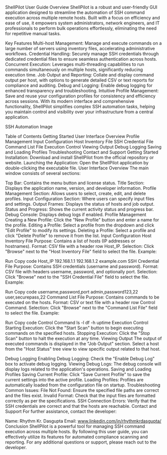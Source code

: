 ShellPilot User Guide
Overview
ShellPilot is a robust and user-friendly GUI application designed to streamline the automation of SSH command execution across multiple remote hosts. Built with a focus on efficiency and ease of use, it empowers system administrators, network engineers, and IT professionals to perform bulk operations effortlessly, eliminating the need for repetitive manual tasks.

Key Features
Multi-host Management: Manage and execute commands on a large number of servers using inventory files, accelerating administrative workflows.
Credential Handling: Securely manage SSH credentials through dedicated credential files to ensure seamless authentication across hosts.
Concurrent Execution: Leverages multi-threading capabilities to run commands simultaneously on multiple hosts, significantly reducing execution time.
Job Output and Reporting: Collate and display command output per host, with options to generate detailed CSV or text reports for compliance and auditing.
Debug and Logging: Enable debug logging for enhanced transparency and troubleshooting.
Intuitive Profile Management: Save and reuse your configuration profiles for consistency and efficiency across sessions.
With its modern interface and comprehensive functionality, ShellPilot simplifies complex SSH automation tasks, helping you maintain control and visibility over your infrastructure from a central application.

SSH Automation Image

Table of Contents
Getting Started
User Interface Overview
Profile Management
Input Configuration
Host Inventory File
SSH Credential File
Command List File
Execution Control
Viewing Output
Debug Logging
Saving and Loading Profiles
Troubleshooting
Contact and Support
Getting Started
Installation: Download and install ShellPilot from the official repository or website.
Launching the Application: Open the ShellPilot application by double-clicking the executable file.
User Interface Overview
The main window consists of several sections:

Top Bar: Contains the menu button and license status.
Title Section: Displays the application name, version, and developer information.
Profile Management Section: Allows users to select, create, edit, and delete profiles.
Input Configuration Section: Where users can specify input files and settings.
Output Frames: Displays the status of hosts and job output.
Status and Progress: Shows the current activity status and progress bar.
Debug Console: Displays debug logs if enabled.
Profile Management
Creating a New Profile: Click the "New Profile" button and enter a name for the profile.
Editing a Profile: Select a profile from the dropdown and click "Edit Profile" to modify its settings.
Deleting a Profile: Select a profile and click "Delete Profile" to remove it from the list.
Input Configuration
Host Inventory File
Purpose: Contains a list of hosts (IP addresses or hostnames).
Format: CSV file with a header row Host_IP.
Selection: Click "Browse" next to the "Host Inventory File" field to select the file.
Example:

Run
Copy code
Host_IP
192.168.1.1
192.168.1.2
example.com
SSH Credential File
Purpose: Contains SSH credentials (username and password).
Format: CSV file with headers username, password, and optionally port.
Selection: Click "Browse" next to the "SSH Credential File" field to select the file.
Example:

Run
Copy code
username,password,port
admin,password123,22
user,securepass,22
Command List File
Purpose: Contains commands to be executed on the hosts.
Format: CSV or text file with a header row Control Command.
Selection: Click "Browse" next to the "Command List File" field to select the file.
Example:

Run
Copy code
Control Command
ls -l
df -h
uptime
Execution Control
Starting Execution: Click the "Start Scan" button to begin executing commands on the specified hosts.
Stopping Execution: Click the "Stop Scan" button to halt the execution at any time.
Viewing Output
The output of executed commands is displayed in the "Job Output" section. Select a host from the "Host Status" tree view to view specific output related to that host.

Debug Logging
Enabling Debug Logging: Check the "Enable Debug Log" box to activate debug logging.
Viewing Debug Logs: The debug console will display logs related to the application's operations.
Saving and Loading Profiles
Saving Current Profile: Click "Save Current Profile" to save the current settings into the active profile.
Loading Profiles: Profiles are automatically loaded from the configuration file on startup.
Troubleshooting
Common Issues:
File Not Found: Ensure the specified file paths are correct and the files exist.
Invalid Format: Check that the input files are formatted correctly as per the specifications.
SSH Connection Errors: Verify that the SSH credentials are correct and that the hosts are reachable.
Contact and Support
For further assistance, contact the developer:

Name: Rhythm Kr. Dasgupta
Email: www.linkedin.com/in/rhythmkrdasgupta/
Conclusion
ShellPilot is a powerful tool for managing SSH command execution across multiple hosts. By following this user guide, you can effectively utilize its features for automated compliance scanning and reporting. For any additional questions or support, please reach out to the developer.
